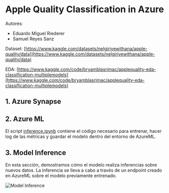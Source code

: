 # Apple Quality Classification in Azure

Autores:
- Eduardo Miguel Riederer
- Samuel Reyes Sanz

Dataset: [https://www.kaggle.com/datasets/nelgiriyewithana/apple-quality/data](https://www.kaggle.com/datasets/nelgiriyewithana/apple-quality/data)

EDA: [https://www.kaggle.com/code/bryamblasrimac/applequality-eda-classification-multiplemodels](https://www.kaggle.com/code/bryamblasrimac/applequality-eda-classification-multiplemodels)

## 1. Azure Synapse

## 2. Azure ML

El script [inference.ipynb](train_model.ipynb) contiene el código necesario para entrenar, hacer log de las métricas y guardar el modelo dentro del entorno de AzureML.

## 3. Model Inference

En esta sección, demostramos cómo el modelo realiza inferencias sobre nuevos datos. La inferencia se lleva a cabo a través de un endpoint creado en AzureML sobre el modelo previamente entrenado.

![Model Inference](assets/inference.gif)
